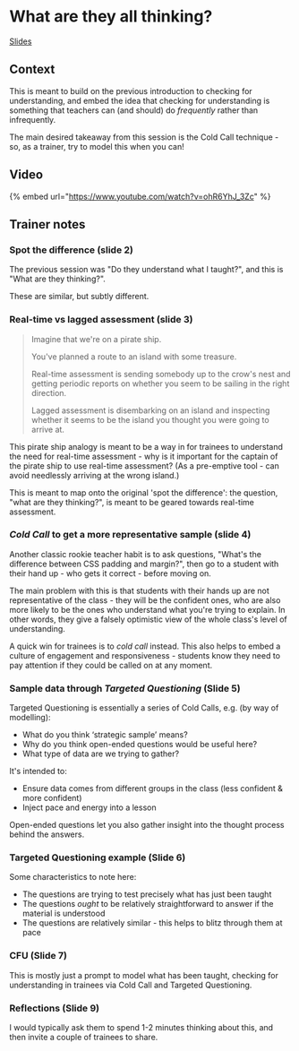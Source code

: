 # What are they all thinking?

[Slides](https://docs.google.com/presentation/d/1QIVyS-6oISrvXe7nO22DDzehBO02oYPx9I2FSutbnRg/edit?usp=sharing)

## Context

This is meant to build on the previous introduction to checking for understanding, and embed the idea that checking for understanding is something that teachers can (and should) do _frequently_ rather than infrequently.

The main desired takeaway from this session is the Cold Call technique - so, as a trainer, try to model this when you can!

## Video

{% embed url="https://www.youtube.com/watch?v=ohR6YhJ_3Zc" %}

## Trainer notes

### Spot the difference (slide 2)

The previous session was "Do they understand what I taught?", and this is "What are they thinking?".

These are similar, but subtly different.

### Real-time vs lagged assessment (slide 3)

> Imagine that we're on a pirate ship.
>
> You've planned a route to an island with some treasure.
>
> Real-time assessment is sending somebody up to the crow's nest and getting periodic reports on whether you seem to be sailing in the right direction.
>
> Lagged assessment is disembarking on an island and inspecting whether it seems to be the island you thought you were going to arrive at.

This pirate ship analogy is meant to be a way in for trainees to understand the need for real-time assessment - why is it important for the captain of the pirate ship to use real-time assessment? (As a pre-emptive tool - can avoid needlessly arriving at the wrong island.)

This is meant to map onto the original 'spot the difference': the question, "what are they thinking?", is meant to be geared towards real-time assessment.

### _Cold Call_ to get a more representative sample (slide 4)

Another classic rookie teacher habit is to ask questions, "What's the difference between CSS padding and margin?", then go to a student with their hand up - who gets it correct - before moving on.

The main problem with this is that students with their hands up are not representative of the class - they will be the confident ones, who are also more likely to be the ones who understand what you're trying to explain. In other words, they give a falsely optimistic view of the whole class's level of understanding.

A quick win for trainees is to _cold call_ instead. This also helps to embed a culture of engagement and responsiveness - students know they need to pay attention if they could be called on at any moment.

### Sample data through _Targeted Questioning_ (Slide 5)

Targeted Questioning is essentially a series of Cold Calls, e.g. (by way of modelling):

* What do you think ‘strategic sample’ means?
* Why do you think open-ended questions would be useful here?
* What type of data are we trying to gather?

It's intended to:

* Ensure data comes from different groups in the class (less confident & more confident)
* Inject pace and energy into a lesson

Open-ended questions let you also gather insight into the thought process behind the answers.

### Targeted Questioning example (Slide 6)

Some characteristics to note here:

* The questions are trying to test precisely what has just been taught
* The questions _ought_ to be relatively straightforward to answer if the material is understood
* The questions are relatively similar - this helps to blitz through them at pace

### CFU (Slide 7)

This is mostly just a prompt to model what has been taught, checking for understanding in trainees via Cold Call and Targeted Questioning.

### Reflections (Slide 9)

I would typically ask them to spend 1-2 minutes thinking about this, and then invite a couple of trainees to share.
